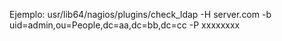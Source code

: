 Ejemplo:
usr/lib64/nagios/plugins/check_ldap -H server.com -b uid=admin,ou=People,dc=aa,dc=bb,dc=cc -P xxxxxxxx 
